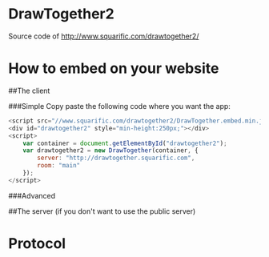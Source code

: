 DrawTogether2
=============

Source code of http://www.squarific.com/drawtogether2/

How to embed on your website
============================

##The client

###Simple
Copy paste the following code where you want the app:
```js
<script src="//www.squarific.com/drawtogether2/DrawTogether.embed.min.js"></script>
<div id="drawtogether2" style="min-height:250px;"></div>
<script>
	var container = document.getElementById("drawtogether2");
    var drawtogether2 = new DrawTogether(container, {
    	server: "http://drawtogether.squarific.com",
    	room: "main"
    });
</script>
```
###Advanced

##The server (if you don't want to use the public server)

Protocol
========

